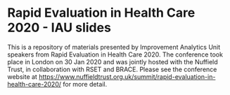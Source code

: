 # <b>Rapid Evaluation in Health Care 2020 - IAU slides </b>
This is a repository of materials presented by Improvement Analytics Unit speakers from Rapid Evaluation in Health Care 2020. The conference took place in London on 30 Jan 2020 and was jointly hosted with the Nuffield Trust, in collaboration with RSET and BRACE. Please see the conference website at https://www.nuffieldtrust.org.uk/summit/rapid-evaluation-in-health-care-2020/ for more detail.
